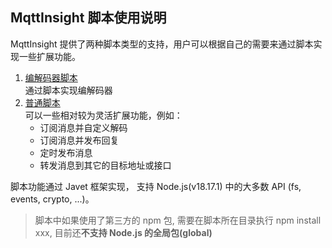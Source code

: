 MqttInsight 脚本使用说明
--
MqttInsight 提供了两种脚本类型的支持，用户可以根据自己的需要来通过脚本实现一些扩展功能。

1. [编解码器脚本](CodecScript.md)  
   通过脚本实现编解码器
2. [普通脚本](NormalScript.md)  
   可以一些相对较为灵活扩展功能，例如：
    - 订阅消息并自定义解码
    - 订阅消息并发布回复
    - 定时发布消息
    - 转发消息到其它的目标地址或接口

脚本功能通过 Javet 框架实现， 支持 Node.js(v18.17.1) 中的大多数 API (fs, events, crypto, ...)。

> 脚本中如果使用了第三方的 npm 包, 需要在脚本所在目录执行 npm install xxx, 目前还**不支持 Node.js 的全局包(global)**

